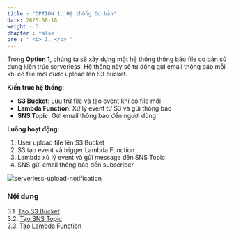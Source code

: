 ```yaml
---
title : "OPTION 1: Hệ thống Cơ bản"
date: 2025-06-18
weight : 3 
chapter : false
pre : " <b> 3. </b> "
---
```


Trong **Option 1**, chúng ta sẽ xây dựng một hệ thống thông báo file cơ bản sử dụng kiến trúc serverless. Hệ thống này sẽ tự động gửi email thông báo mỗi khi có file mới được upload lên S3 bucket.

**Kiến trúc hệ thống:**
- **S3 Bucket**: Lưu trữ file và tạo event khi có file mới
- **Lambda Function**: Xử lý event từ S3 và gửi thông báo
- **SNS Topic**: Gửi email thông báo đến người dùng

**Luồng hoạt động:**
1. User upload file lên S3 Bucket
2. S3 tạo event và trigger Lambda Function
3. Lambda xử lý event và gửi message đến SNS Topic
4. SNS gửi email thông báo đến subscriber

![serverless-upload-notification](/images/serverless-upload-notification.png)

### Nội dung
3.1. [Tạo S3 Bucket](3.1-Create-S3-Bucket/) \
3.2. [Tạo SNS Topic](3.2-Create-SNS-Topic/) \
3.3. [Tạo Lambda Function](3.3-Create-Lambda-Function/)